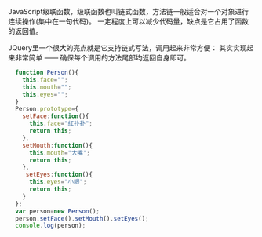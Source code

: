 JavaScript级联函数，级联函数也叫链式函数，方法链一般适合对一个对象进行连续操作(集中在一句代码)。
一定程度上可以减少代码量，缺点是它占用了函数的返回值。

JQuery里一个很大的亮点就是它支持链式写法，调用起来非常方便：
其实实现起来非常简单 —— 确保每个调用的方法尾部均返回自身即可。

```javascript
  function Person(){
    this.face="";
    this.mouth="";
    this.eyes="";
  }
  Person.prototype={
    setFace:function(){
      this.face="红扑扑";
      return this;
    },
    setMouth:function(){
      this.mouth="大嘴";
      return this;
    },
     setEyes:function(){
      this.eyes="小眼";
      return this;
    }
  };
  var person=new Person();
  person.setFace().setMouth().setEyes();
  console.log(person);
```

